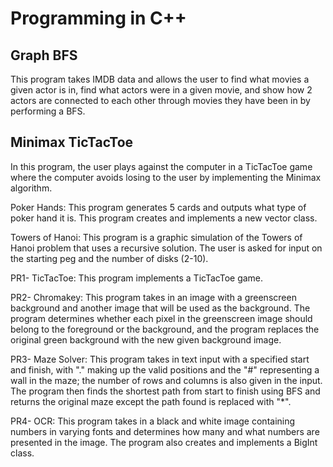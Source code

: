 # Programming in C++ #

## Graph BFS
This program takes IMDB data and allows the user to find what movies a given actor is in, find what actors were in a given movie, and show how 2 actors are connected to each other through movies they have been in by performing a BFS. 

## Minimax TicTacToe
In this program, the user plays against the computer in a TicTacToe game where the computer avoids losing to the user by implementing the Minimax algorithm. 

Poker Hands: This program generates 5 cards and outputs what type of poker hand it is. This program creates and implements a new vector class.

Towers of Hanoi: This program is a graphic simulation of the Towers of Hanoi problem that uses a recursive solution. The user is asked for input on the starting peg and the number of disks (2-10).

PR1- TicTacToe: This program implements a TicTacToe game. 

PR2- Chromakey: This program takes in an image with a greenscreen background and another image that will be used as the background. The program determines whether each pixel in the greenscreen image should belong to the foreground or the background, and the program replaces the original green background with the new given background image. 

PR3- Maze Solver: This program takes in text input with a specified start and finish, with "." making up the valid positions and the "#" representing a wall in the maze; the number of rows and columns is also given in the input. The program then finds the shortest path from start to finish using BFS and returns the original maze except the path found is replaced with "*".

PR4- OCR: This program takes in a black and white image containing numbers in varying fonts and determines how many and what numbers are presented in the image. The program also creates and implements a BigInt class.

